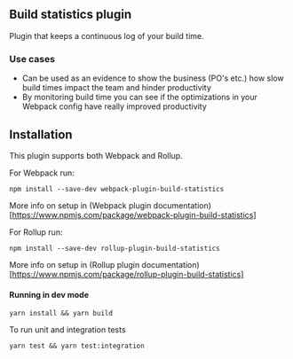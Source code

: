 ## Build statistics plugin

Plugin that keeps a continuous log of your build time.

### Use cases

- Can be used as an evidence to show the business (PO's etc.) how slow build times impact the team and hinder
  productivity
- By monitoring build time you can see if the optimizations in your Webpack config have really improved productivity

## Installation

This plugin supports both Webpack and Rollup.

For Webpack run:

`npm install --save-dev webpack-plugin-build-statistics`

More info on setup in (Webpack plugin documentation)[https://www.npmjs.com/package/webpack-plugin-build-statistics]

For Rollup run:

`npm install --save-dev rollup-plugin-build-statistics`

More info on setup in (Rollup plugin documentation)[https://www.npmjs.com/package/rollup-plugin-build-statistics]

#### Running in dev mode
`yarn install && yarn build`

To run unit and integration tests

`yarn test && yarn test:integration`


